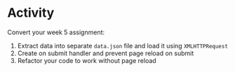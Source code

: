 # Activity

Convert your week 5 assignment:

1. Extract data into separate `data.json` file and load it using `XMLHTTPRequest`
2. Create on submit handler and prevent page reload on submit
3. Refactor your code to work without page reload
